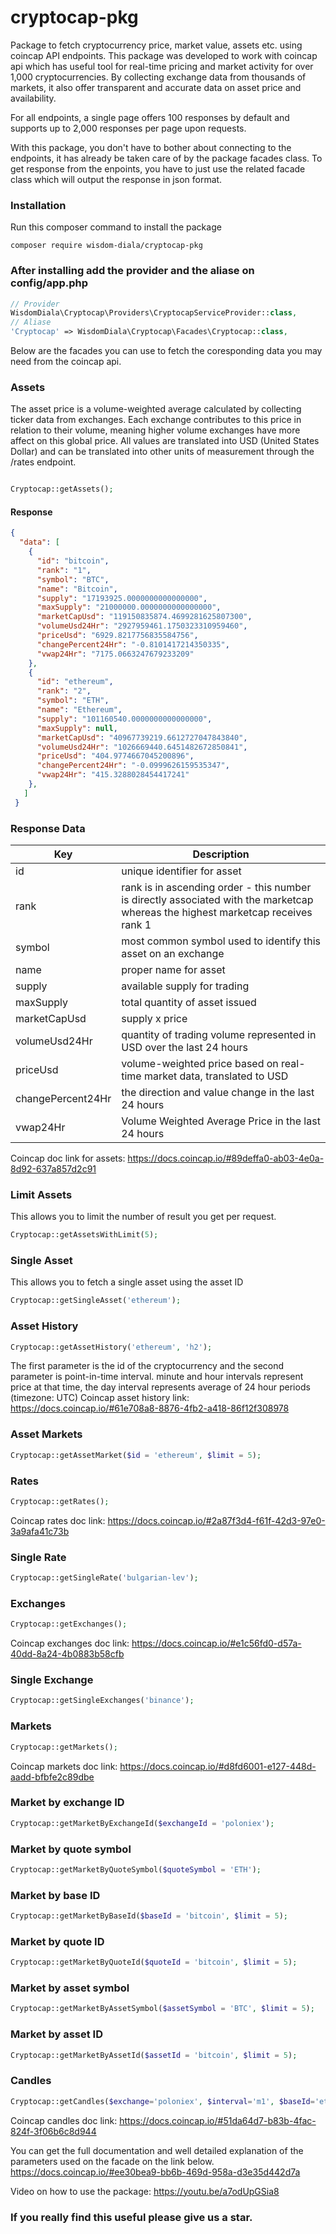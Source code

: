 # cryptocap-pkg
Package to fetch cryptocurrency price, market value, assets etc. using coincap API endpoints.
This package was developed to work with coincap api which has useful tool for real-time pricing and market activity for over 1,000 cryptocurrencies. By collecting exchange data from thousands of markets, it also offer transparent and accurate data on asset price and availability.

For all endpoints, a single page offers 100 responses by default and supports up to 2,000 responses per page upon requests.

With this package, you don't have to bother about connecting to the endpoints, it has already be taken care of by the package facades class. To get response from the enpoints, you have to just use the related facade class which will output the response in json format.

### Installation
Run this composer command to install the package
```
composer require wisdom-diala/cryptocap-pkg
```
### After installing add the provider and the aliase on config/app.php
```php
// Provider 
WisdomDiala\Cryptocap\Providers\CryptocapServiceProvider::class,
// Aliase
'Cryptocap' => WisdomDiala\Cryptocap\Facades\Cryptocap::class,
```

Below are the facades you can use to fetch the coresponding data you may need from the coincap api.

### Assets
The asset price is a volume-weighted average calculated by collecting ticker data from exchanges. Each exchange contributes to this price in relation to their volume, meaning higher volume exchanges have more affect on this global price. All values are translated into USD (United States Dollar) and can be translated into other units of measurement through the /rates endpoint.

```php 

Cryptocap::getAssets();

```
#### Response
```json
{
  "data": [
    {
      "id": "bitcoin",
      "rank": "1",
      "symbol": "BTC",
      "name": "Bitcoin",
      "supply": "17193925.0000000000000000",
      "maxSupply": "21000000.0000000000000000",
      "marketCapUsd": "119150835874.4699281625807300",
      "volumeUsd24Hr": "2927959461.1750323310959460",
      "priceUsd": "6929.8217756835584756",
      "changePercent24Hr": "-0.8101417214350335",
      "vwap24Hr": "7175.0663247679233209"
    },
    {
      "id": "ethereum",
      "rank": "2",
      "symbol": "ETH",
      "name": "Ethereum",
      "supply": "101160540.0000000000000000",
      "maxSupply": null,
      "marketCapUsd": "40967739219.6612727047843840",
      "volumeUsd24Hr": "1026669440.6451482672850841",
      "priceUsd": "404.9774667045200896",
      "changePercent24Hr": "-0.0999626159535347",
      "vwap24Hr": "415.3288028454417241"
    },
   ]
 }
```` 
 ### Response Data
 | Key        | Description                |
 |------------|---------------------------|
 |id          |unique identifier for asset|
 |rank        |rank is in ascending order - this number is directly associated with the marketcap whereas the highest marketcap receives rank 1|
 |symbol      |most common symbol used to identify this asset on an exchange|
 |name        |proper name for asset|
 |supply      |available supply for trading|
 |maxSupply   |total quantity of asset issued|
 |marketCapUsd  |supply x price|
 |volumeUsd24Hr |quantity of trading volume represented in USD over the last 24 hours|
 |priceUsd      |volume-weighted price based on real-time market data, translated to USD|
 |changePercent24Hr |the direction and value change in the last 24 hours|
 |vwap24Hr          |Volume Weighted Average Price in the last 24 hours|
 
 Coincap doc link for assets: https://docs.coincap.io/#89deffa0-ab03-4e0a-8d92-637a857d2c91
 
 ### Limit Assets
 This allows you to limit the number of result you get per request.
 ```php
Cryptocap::getAssetsWithLimit(5);
 ```
 ### Single Asset
 This allows you to fetch a single asset using the asset ID
 ```php
 Cryptocap::getSingleAsset('ethereum');
 ```
 ### Asset History
 ```php
 Cryptocap::getAssetHistory('ethereum', 'h2');
 ```
The first parameter is the id of the cryptocurrency and the second parameter is point-in-time interval. minute and hour intervals represent price at that time, the day interval represents average of 24 hour periods (timezone: UTC)
Coincap asset history link: https://docs.coincap.io/#61e708a8-8876-4fb2-a418-86f12f308978

### Asset Markets
```php
Cryptocap::getAssetMarket($id = 'ethereum', $limit = 5);
```
### Rates
```php
Cryptocap::getRates();
```
Coincap rates doc link: https://docs.coincap.io/#2a87f3d4-f61f-42d3-97e0-3a9afa41c73b

### Single Rate
```php
Cryptocap::getSingleRate('bulgarian-lev');
```
### Exchanges
```php
Cryptocap::getExchanges();
```
Coincap exchanges doc link: https://docs.coincap.io/#e1c56fd0-d57a-40dd-8a24-4b0883b58cfb

### Single Exchange
```php
Cryptocap::getSingleExchanges('binance');
```
### Markets
```php
Cryptocap::getMarkets();
```
Coincap markets doc link: https://docs.coincap.io/#d8fd6001-e127-448d-aadd-bfbfe2c89dbe

### Market by exchange ID
```php
Cryptocap::getMarketByExchangeId($exchangeId = 'poloniex');
```
### Market by quote symbol
```php
Cryptocap::getMarketByQuoteSymbol($quoteSymbol = 'ETH');
```
### Market by base ID
```php
Cryptocap::getMarketByBaseId($baseId = 'bitcoin', $limit = 5);
```
### Market by quote ID
```php
Cryptocap::getMarketByQuoteId($quoteId = 'bitcoin', $limit = 5);
```
### Market by asset symbol
```php
Cryptocap::getMarketByAssetSymbol($assetSymbol = 'BTC', $limit = 5);
```
### Market by asset ID
```php
Cryptocap::getMarketByAssetId($assetId = 'bitcoin', $limit = 5);
```

### Candles
```php
Cryptocap::getCandles($exchange='poloniex', $interval='m1', $baseId='ethereum', $quoteId='bitcoin', $start=1528410925604, $end=1528411045607);
```
Coincap candles doc link: https://docs.coincap.io/#51da64d7-b83b-4fac-824f-3f06b6c8d944

You can get the full documentation and well detailed explanation of the parameters used on the facade on the link below.
https://docs.coincap.io/#ee30bea9-bb6b-469d-958a-d3e35d442d7a

Video on how to use the package: https://youtu.be/a7odUpGSia8

### If you really find this useful please give us a star.
